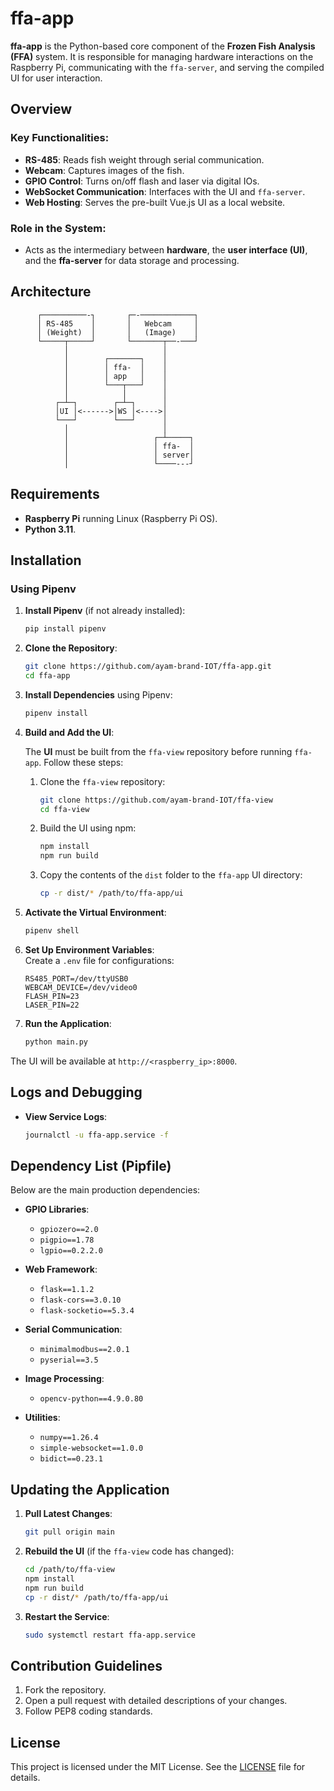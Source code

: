 
# ffa-app

**ffa-app** is the Python-based core component of the **Frozen Fish Analysis (FFA)** system. It is responsible for managing hardware interactions on the Raspberry Pi, communicating with the `ffa-server`, and serving the compiled UI for user interaction.

## Overview

### Key Functionalities:

- **RS-485**: Reads fish weight through serial communication.
- **Webcam**: Captures images of the fish.
- **GPIO Control**: Turns on/off flash and laser via digital IOs.
- **WebSocket Communication**: Interfaces with the UI and `ffa-server`.
- **Web Hosting**: Serves the pre-built Vue.js UI as a local website.

### Role in the System:
- Acts as the intermediary between **hardware**, the **user interface (UI)**, and the **ffa-server** for data storage and processing.

## Architecture

```
      ┌──────────-┐       ┌─-────────────┐
      │ RS-485    │       │   Webcam     │
      │ (Weight)  │       │   (Image)    │
      └─────┬─────┘       └───────┬──-───┘
            │                     │
            │        ┌───────┐    │
            │        │ ffa-  │    │
            │        │ app   │    │
            │        └───┬───┘    │
            │            │        │
          ┌─┴─┐        ┌─┴─┐      │
          │UI │<------>│WS │<---->│
          └───┘        └───┘      │
            │                     │
            │                   ┌─┴─────┐
            │                   │ ffa-  │
            │                   │ server│
            │                   └────---┘
```

## Requirements

- **Raspberry Pi** running Linux (Raspberry Pi OS).
- **Python 3.11**.

## Installation

### Using Pipenv

1. **Install Pipenv** (if not already installed):
   ```bash
   pip install pipenv
   ```

2. **Clone the Repository**:
   ```bash
   git clone https://github.com/ayam-brand-IOT/ffa-app.git
   cd ffa-app
   ```

3. **Install Dependencies** using Pipenv:
   ```bash
   pipenv install
   ```

4. **Build and Add the UI**:

   The **UI** must be built from the `ffa-view` repository before running `ffa-app`. Follow these steps:

   1. Clone the `ffa-view` repository:
      ```bash
      git clone https://github.com/ayam-brand-IOT/ffa-view
      cd ffa-view
      ```

   2. Build the UI using npm:
      ```bash
      npm install
      npm run build
      ```

   3. Copy the contents of the `dist` folder to the `ffa-app` UI directory:
      ```bash
      cp -r dist/* /path/to/ffa-app/ui
      ```

5. **Activate the Virtual Environment**:
   ```bash
   pipenv shell
   ```

6. **Set Up Environment Variables**:  
   Create a `.env` file for configurations:
   ```
   RS485_PORT=/dev/ttyUSB0
   WEBCAM_DEVICE=/dev/video0
   FLASH_PIN=23
   LASER_PIN=22
   ```

7. **Run the Application**:
   ```bash
   python main.py
   ```

The UI will be available at `http://<raspberry_ip>:8000`.

## Logs and Debugging

- **View Service Logs**:
   ```bash
   journalctl -u ffa-app.service -f
   ```

## Dependency List (Pipfile)

Below are the main production dependencies:

- **GPIO Libraries**:
  - `gpiozero==2.0`
  - `pigpio==1.78`
  - `lgpio==0.2.2.0`

- **Web Framework**:
  - `flask==1.1.2`
  - `flask-cors==3.0.10`
  - `flask-socketio==5.3.4`

- **Serial Communication**:
  - `minimalmodbus==2.0.1`
  - `pyserial==3.5`

- **Image Processing**:
  - `opencv-python==4.9.0.80`

- **Utilities**:
  - `numpy==1.26.4`
  - `simple-websocket==1.0.0`
  - `bidict==0.23.1`

## Updating the Application

1. **Pull Latest Changes**:
   ```bash
   git pull origin main
   ```

2. **Rebuild the UI** (if the `ffa-view` code has changed):
   ```bash
   cd /path/to/ffa-view
   npm install
   npm run build
   cp -r dist/* /path/to/ffa-app/ui
   ```

3. **Restart the Service**:
   ```bash
   sudo systemctl restart ffa-app.service
   ```

## Contribution Guidelines

1. Fork the repository.
2. Open a pull request with detailed descriptions of your changes.
3. Follow PEP8 coding standards.

## License

This project is licensed under the MIT License. See the [LICENSE](LICENSE) file for details.
